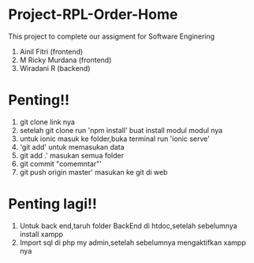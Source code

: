 # Project-RPL-Order-Home
This project to complete our assigment for Software Enginering
1. Ainil Fitri (frontend)
2. M Ricky Murdana (frontend)
3. Wiradani R (backend)

#  Penting!!
1. git clone link nya
2. setelah git clone run 'npm install' buat install modul modul nya
3. untuk ionic masuk ke folder,buka terminal run 'ionic serve'
4. 'git add' untuk memasukan data
5. git add .' masukan semua folder
6. git commit "comemntar"'
7. git push origin master' masukan ke git di web

# Penting lagi!!
1. Untuk back end,taruh folder BackEnd di htdoc,setelah sebelumnya install xampp
2. Import sql di php my admin,setelah sebelumnya mengaktifkan xampp nya
